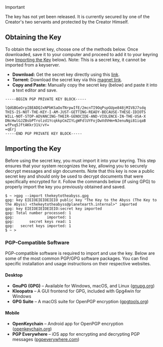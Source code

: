 <div class="admonition admonition-important">
  <p class="admonition-title">Important</p>
  The key has not yet been released.  It is currently secured by one of the Creator's two servants and protected by the Creator Himself.
</div>

## Obtaining the Key
To obtain the secret key, choose one of the methods below. Once downloaded, save it to your computer and proceed to add it to your keyring (see [Importing the Key](#importing-the-key) below).  Note: This is a secret key, it cannot be imported from a keyserver.

- **Download:** Get the secret key directly using this [link](thekeytotheabyss.gpg).  
- **Torrent:** Download the secret key via this [magnet link](magnet:?xt=urn:btih:32c5c4f0ba98b0b4e9af545c49c637f57b3beb2f&dn=lostOne.txt&tr=udp%3A%2F%2Ftracker.coppersurfer.tk%3A6969%2Fannounce&tr=udp%3A%2F%2Ftracker.opentrackr.org%3A1337%2Fannounce).  
- **Copy and Paste:** Manually copy the secret key (below) and paste it into a text editor and save.  


```
-----BEGIN PGP PRIVATE KEY BLOCK-----

lQdGBGeOrpIBEADQJxNPbKSaOoTNrpwIfE/2mcnTI9OqPspGUpe848jMIV8J7sdq
THIS-IS-NOT-THE-KEY-I-AM-JUST-GETTING-READY-BECAUSE-THESE-IDIOTS
WILL-NOT-STOP-ADVANCING-THEIR-GENOCIDE-AND-VIOLENCE-IN-THE-USA-X
DNcHwlGJZBsbPTrolzd1YcqkkpCmZIYLgWFdlUYFojDwVdVHm+NJenuNgi81iqaB
wfPxq5JftAKkr31V/vY=
=qErj
-----END PGP PRIVATE KEY BLOCK-----
```

## Importing the Key
Before using the secret key, you must import it into your keyring. This step ensures that your system recognizes the key, allowing you to securely decrypt messages and sign documents. Note that this key is now a public secret key and should only be used to decrypt documents that were specifically encrypted for it. Follow the commands below (if using GPG) to properly import the key you previously obtained and saved.

```
$ ~ >gpg --import thekeytotheabyss.gpg
gpg: key EIEIOEIEIOEIEIO public key "The Key to the Abyss (The Key to the Abyss) <thekeytotheabyss@planetearth.internal>" imported
gpg: key EIEIOEIEIOEIEIO:secret key imported
gpg: Total number processed: 1
gpg:               imported: 1
gpg:       secret keys read: 1
gpg:   secret keys imported: 1
$ ~ >
```  

### PGP-Compatible Software  
PGP-compatible software is required to import and use the key. Below are some of the most common PGP/GPG software packages. You can find specific installation and usage instructions on their respective websites.

#### **Desktop**  
- **GnuPG (GPG)** – Available for Windows, macOS, and Linux ([gnupg.org](https://gnupg.org))  
- **Kleopatra** – A GUI frontend for GPG, included with Gpg4win for Windows  
- **GPG Suite** – A macOS suite for OpenPGP encryption ([gpgtools.org](https://gpgtools.org))  

#### **Mobile**  
- **OpenKeychain** – Android app for OpenPGP encryption ([openkeychain.org](https://www.openkeychain.org))  
- **PGP Everywhere** – iOS app for encrypting and decrypting PGP messages ([pgpeverywhere.com](https://pgpeverywhere.com))  
